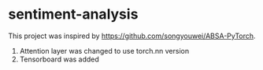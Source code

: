 # sentiment-analysis

This project was inspired by https://github.com/songyouwei/ABSA-PyTorch.

1. Attention layer was changed to use torch.nn version
2. Tensorboard was added
